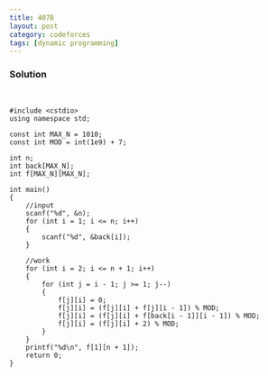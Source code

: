 ```yaml
---
title: 407B
layout: post
category: codeforces
tags: [dynamic programming]
---
```



### Solution  
<br/>

	#include <cstdio>
	using namespace std;

	const int MAX_N = 1010;
	const int MOD = int(1e9) + 7;

	int n;
	int back[MAX_N];
	int f[MAX_N][MAX_N];

	int main()
	{
		//input
		scanf("%d", &n);
		for (int i = 1; i <= n; i++)
		{
			scanf("%d", &back[i]);
		}

		//work
		for (int i = 2; i <= n + 1; i++)
		{
			for (int j = i - 1; j >= 1; j--)
			{
				f[j][i] = 0;
				f[j][i] = (f[j][i] + f[j][i - 1]) % MOD;
				f[j][i] = (f[j][i] + f[back[i - 1]][i - 1]) % MOD;
				f[j][i] = (f[j][i] + 2) % MOD;
			}
		}
		printf("%d\n", f[1][n + 1]);
		return 0;
	}

